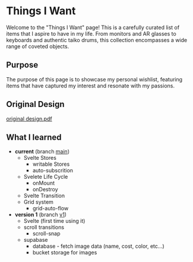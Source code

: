 # Things I Want

Welcome to the "Things I Want" page!
This is a carefully curated list of items that I aspire to have in my life.
From monitors and AR glasses to keyboards and authentic taiko drums, this collection encompasses a wide range of coveted objects.

## Purpose

The purpose of this page is to showcase my personal wishlist,
featuring items that have captured my interest and resonate with my passions.

## Original Design

[original design.pdf](./public/things-i-want.pdf)

## What I learned

- **current** (branch [main](https://github.com/rolemadelen/things-i-want/tree/main))
  - Svelte Stores
    - writable Stores
    - auto-subscrition
  - Svelete Life Cycle
    - onMount
    - onDestroy
  - Svelte Transition
  - Grid system
    - grid-auto-flow
- **version 1** (branch [v1](https://github.com/rolemadelen/things-i-want/tree/v1))
  - Svelte (first time using it)
  - scroll transitions
    - scroll-snap
  - supabase
    - database - fetch image data (name, cost, color, etc...)
    - bucket storage for images
